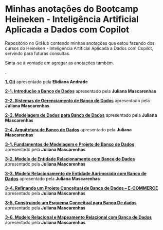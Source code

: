 # Minhas anotações do Bootcamp Heineken - Inteligência Artificial Aplicada a Dados com Copilot

Repositório no GitHub contendo minhas anotações que estou fazendo dos cursos do Heineken - Inteligência Artificial Aplicada a Dados com Copilot, servindo para futuras consultas.

Sinta-se à vontade em agregar as anotações também. 

.

**[1. Git](https://github.com/DavidRufino/Minha-Anotacoes-Heineken-Intelig-ncia-Artificial-Dados-Copilot/tree/main/1.%20Git)** apresentado pela **Elidiana Andrade**

**[2-1. Introdução a Banco de Dados](https://github.com/DavidRufino/Minha-Anotacoes-Heineken-Intelig-ncia-Artificial-Dados-Copilot/tree/main/2-1.%20Introdu%C3%A7%C3%A3o%20a%20Banco%20de%20Dados)** apresentado pela **Juliana Mascarenhas**

**[2-2. Sistemas de Gerenciamento de Banco de Dados](https://github.com/DavidRufino/Minha-Anotacoes-Heineken-Intelig-ncia-Artificial-Dados-Copilot/tree/main/2-2.%20Sistemas%20de%20Gerenciamento%20de%20Banco%20de%20Dados)** apresentado pela **Juliana Mascarenhas**

**[2-3. Modelagem de Dados para Banco de Dados](https://github.com/DavidRufino/Minha-Anotacoes-Heineken-Intelig-ncia-Artificial-Dados-Copilot/tree/main/2-3.%20Modelagem%20de%20Dados%20para%20Banco%20de%20Dados)** apresentado pela **Juliana Mascarenhas**

**[2-4. Arquitetura de Banco de Dados](https://github.com/DavidRufino/Minha-Anotacoes-Heineken-Intelig-ncia-Artificial-Dados-Copilot/tree/main/2-4.%20Arquitetura%20de%20Banco%20de%20Dados)** apresentado pela **Juliana Mascarenhas**

**[3-1. Fundamentos de Modelagem e Projeto de Banco de Dados](https://github.com/DavidRufino/Minha-Anotacoes-Heineken-Intelig-ncia-Artificial-Dados-Copilot/tree/main/3-1.%20Fundamentos%20de%20Modelagem%20e%20Projeto%20de%20Banco%20de%20Dados)** apresentado pela **Juliana Mascarenhas**

**[3-2. Modelo de Entidade Relacionamento com Banco de Dados](https://github.com/DavidRufino/Minha-Anotacoes-Heineken-Intelig-ncia-Artificial-Dados-Copilot/tree/main/3-2.%20Modelo%20de%20Entidade%20Relacionamento%20com%20Banco%20de%20Dados)** apresentado pela **Juliana Mascarenhas**

**[3-3. Modelo Relacionamento de Entidade Aprimorado com Banco de Dados](https://github.com/DavidRufino/Minha-Anotacoes-Heineken-Intelig-ncia-Artificial-Dados-Copilot/tree/main/3-3.%20Modelo%20Relacionamento%20de%20Entidade%20Aprimorado%20com%20Banco%20de%20Dados)** apresentado pela **Juliana Mascarenhas**

**[3-4. Refinando um Projeto Conceitual de Banco de Dados – E-COMMERCE](https://github.com/DavidRufino/Minha-Anotacoes-Heineken-Intelig-ncia-Artificial-Dados-Copilot/tree/main/3-4.%20Refinando%20um%20Projeto%20Conceitual%20de%20Banco%20de%20Dados%20%E2%80%93%20E-COMMERCE)** apresentado pela **Juliana Mascarenhas**

**[3-5. Construindo um Esquema Conceitual para Banco De dados](https://github.com/DavidRufino/Minha-Anotacoes-Heineken-Intelig-ncia-Artificial-Dados-Copilot/tree/main/3-5.%20Construindo%20um%20Esquema%20Conceitual%20para%20Banco%20De%20dados)** apresentado pela **Juliana Mascarenhas**

**[3-6. Modelo Relacional e Mapeamento Relacional com Banco de Dados](https://github.com/DavidRufino/Minha-Anotacoes-Heineken-Intelig-ncia-Artificial-Dados-Copilot/tree/main/3-6.%20Modelo%20Relacional%20e%20Mapeamento%20Relacional%20com%20Banco%20de%20Dados)** apresentado pela **Juliana Mascarenhas**